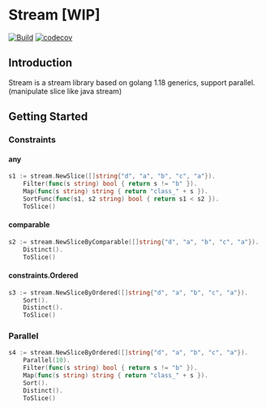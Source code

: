 # Stream [WIP]

[![Build](https://github.com/xyctruth/stream/actions/workflows/build.yml/badge.svg?branch=main)](https://github.com/xyctruth/stream/actions/workflows/build.yml)
[![codecov](https://codecov.io/gh/xyctruth/stream/branch/main/graph/badge.svg?token=ZHMPMQP0CP)](https://codecov.io/gh/xyctruth/stream)

## Introduction

Stream is a stream library based on golang 1.18 generics, support parallel. (manipulate slice like java stream)

## Getting Started

### Constraints 

#### any

```go
s1 := stream.NewSlice([]string{"d", "a", "b", "c", "a"}).
    Filter(func(s string) bool { return s != "b" }).
    Map(func(s string) string { return "class_" + s }).
    SortFunc(func(s1, s2 string) bool { return s1 < s2 }).
    ToSlice()
```

#### comparable

```go
s2 := stream.NewSliceByComparable([]string{"d", "a", "b", "c", "a"}).
    Distinct().
    ToSlice()
```

#### constraints.Ordered

```go
s3 := stream.NewSliceByOrdered([]string{"d", "a", "b", "c", "a"}).
    Sort().
    Distinct().
    ToSlice()
```

### Parallel

```go
s4 := stream.NewSliceByOrdered([]string{"d", "a", "b", "c", "a"}).
    Parallel(10).
    Filter(func(s string) bool { return s != "b" }).
    Map(func(s string) string { return "class_" + s }).
    Sort().
    Distinct().
    ToSlice()
```
